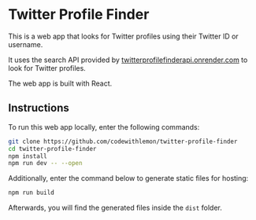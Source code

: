 # Twitter Profile Finder

This is a web app that looks for Twitter profiles using their Twitter ID or username.

It uses the search API provided by [twitterprofilefinderapi.onrender.com](https://github.com/codewithlemon/node-twitter-profile-finder)
to look for Twitter profiles.

The web app is built with React.

## Instructions

To run this web app locally, enter the following commands:

```sh
git clone https://github.com/codewithlemon/twitter-profile-finder
cd twitter-profile-finder
npm install
npm run dev -- --open
```

Additionally, enter the command below to generate static files for hosting:

```sh
npm run build
```

Afterwards, you will find the generated files inside the `dist` folder.
